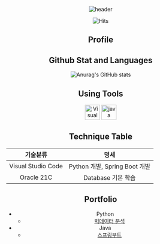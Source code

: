 <div align=center>
  
  ![header](https://capsule-render.vercel.app/api?type=waving&height=280&color=EFBEDE&text=Input%20text&fontColor=EFABD7&fontSize=70)

![Hits](https://hits.seeyoufarm.com/api/count/incr/badge.svg?url=https%3A%2F%2Fgithub.com%2Fzzzissu&count_bg=%23FFDAC7&title_bg=%23FFADAD&icon=github.svg&icon_color=%23E7E7E7&title=hits&edge_flat=false)

## Profile

## Github Stat and Languages
![Anurag's GitHub stats](https://github-readme-stats.vercel.app/api?username=zzzissu&show_icons=true&theme=radical)

## Using Tools
  <p>
    <img height="40" src="https://img.icons8.com/?size=100&id=i19Ns28h30P4&format=png&color=000000" title="Visual Studio Code"/>
    <img height="40" src="https://img.icons8.com/?size=100&id=FRRACRKRsw2s&format=png&color=000000" title="java"/>    
  </p>

## Technique Table
| 기술분류 | 명세 |
|:---:|:---:|
|Visual Studio Code|Python 개발, Spring Boot 개발|
|Oracle 21C| Database 기본 학습|

## Portfolio
- Python
  - [빅데이터 분석](https://github.com/zzzissu/bigdata-analysis2024)
- Java
  - [스프링부트](https://github.com/zzzissu/basic-springboot-2024)
  </div>
